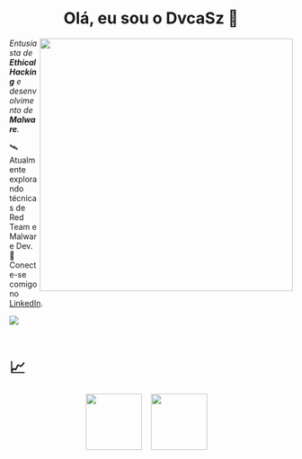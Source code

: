 <div align="center">
  <h1 style="display: inline-block">Olá, eu sou o DvcaSz 👋</h1>
</div>

<div align="left">
  <img align="right" src="media/cyberpunk-ghost-in-the-shell.gif" width="450px">
  <em>Entusiasta de <b>Ethical Hacking</b> e desenvolvimento de <b>Malware</b>.</em>
    <p></p>
    <p>
    🛰️ Atualmente explorando técnicas de Red Team e Malware Dev.<br>
    🔗 Conecte-se comigo no <a href="https://www.linkedin.com/in/lucas-muniz-damiani-36006b239/">LinkedIn</a>.
  </p>
</div>
<div align="left"> 
  <a href="https://skillicons.dev">
    <img src="https://skillicons.dev/icons?i=c,py,linux,bash,flask,docker,git" />
  </a>
</div>
<br>

<div align="left">
  <h1>📈</h1>
  <div style="display: flex; justify-content: center; align-items: center; gap: 16px;">
    <img height="100em" src="https://github-readme-stats.vercel.app/api?username=dvcasz&theme=monokai&show_icons=true&hide_border=false&count_private=true"/>
    <img height="100em" src="https://github-readme-stats.vercel.app/api/top-langs/?username=dvcasz&theme=monokai&show_icons=true&hide_border=false&layout=compact"/>
<div align="center">
</div>
